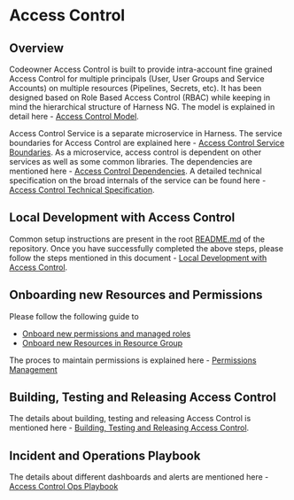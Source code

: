 # Access Control

## Overview
Codeowner
Access Control is built to provide intra-account fine grained Access Control for multiple principals (User, User Groups and Service Accounts) on multiple resources (Pipelines, Secrets, etc). It has been designed based on Role Based Access Control (RBAC) while keeping in mind the hierarchical structure of Harness NG. The model is explained in detail here - [Access Control Model](https://harness.atlassian.net/wiki/spaces/PLATFORM/pages/1291649236/NG+Access+Control+Model).

Access Control Service is a separate microservice in Harness. The service boundaries for Access Control are explained here - [Access Control Service Boundaries](https://harness.atlassian.net/wiki/spaces/PLATFORM/pages/21011857501/Access+Control+Service+Boundary#Access-Control-Service-Boundary). As a microservice, access control is dependent on other services as well as some common libraries. The dependencies are mentioned here - [Access Control Dependencies](https://harness.atlassian.net/wiki/spaces/PLATFORM/pages/21017133469/Access+Control+Dependencies). A detailed technical specification on the broad internals of the service can be found here - [Access Control Technical Specification](https://harness.atlassian.net/wiki/spaces/PLATFORM/pages/21060943873/NG+Access+Control+Technical+Specification).

## Local Development with Access Control

Common setup instructions are present in the root [README.md](https://github.com/harness/harness-core/blob/develop/README.md) of the repository.
Once you have successfully completed the above steps, please follow the steps mentioned in this document - [Local Development with Access Control](https://harness.atlassian.net/wiki/spaces/PLATFORM/pages/1588036900/Local+development+with+Access+Control).

## Onboarding new Resources and Permissions

Please follow the following guide to 
 - [Onboard new permissions and managed roles](https://harness.atlassian.net/wiki/spaces/PLATFORM/pages/21060812826/NG+Access+Control+-+Developer+Guide)
 - [Onboard new Resources in Resource Group](https://harness.atlassian.net/wiki/spaces/PLATFORM/pages/21060943873/NG+Access+Control+Technical+Specification)

The proces to maintain permissions is explained here - [Permissions Management](https://harness.atlassian.net/wiki/spaces/PLATFORM/pages/21060812887/Permissions+Management)

## Building, Testing and Releasing Access Control

The details about building, testing and releasing Access Control is mentioned here - [Building, Testing and Releasing Access Control](https://harness.atlassian.net/wiki/spaces/PLATFORM/pages/21060911193/Building%2C+Testing+and+Releasing+Access+Control).

## Incident and Operations Playbook

The details about different dashboards and alerts are mentioned here - [Access Control Ops Playbook](https://harness.atlassian.net/wiki/spaces/PLATFORM/pages/1822359624/Access+Control+Ops+Playbook)
